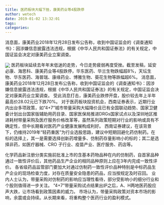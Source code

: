 ```yaml
---
title: 医药板块大幅下挫，康美药业等4股跌停
author: wetech
date: 2019-01-02 13:32:01
tags: 
categories: 
---
```

消息面，康美药业2018年12月28日发布公告称，收到中国证监会的《调查通知书》：因涉嫌信息披露违法违规，根据《中华人民共和国证券法》的有关规定，中国证监会决定对康美药业立案调查。
<!-- more -->
<img align="center" border="0" src="https://imgcdn.yicai.com/uppics/images/2019/01/442d74920584840bcce65d4aeb01df3b.jpg" />
医药板块延续去年年末低迷的走势，今日走势疲弱再度受挫。截至发稿，延安必康、海思科、康美药业等4股跌停，华东医药、华兰生物跌幅超8%，天坛生物、华东医药、海普瑞、康缘药业、博雅生物、葵花生物等跌幅超6%。
消息面，康美药业2018年12月28日发布公告称，收到中国证监会的《调查通知书》：因涉嫌信息披露违法违规，根据《中华人民共和国证券法》的有关规定，中国证监会决定对康美药业立案调查。
受此消息打击，康美药业跌停开盘，股价较去年上半年最高价28.02元已下跌70%。
对于医药板块投资机会，西南证券表示，近期行业内出台多项政策，如“4+7”城市带量采购大幅降价且已有全国联动趋势、国家卫健委计划出台国家版辅助用药目录、国家医保局推进DRGs国家试点以及深圳地区推进耗材带量采购及医疗服务价格改革等，虽然系列政策短期对行业的影响或具有不确定性，但中长期看对医药产业健康发展构成利好。
西南证券建议，在该背景下，仍维持2019年“轻药重医”为行业选股思路，建议中短期回避化药仿制药。在标的选择上，其一是需要选择创新药增量多、仿制药存量影响小的标的；其二是选择非药，如医疗器械、CRO 子行业、疫苗产业、医疗服务、药店等。
 
 
化学药品新注册分类实施前批准上市的含基本药物品种在内的仿制药，自首家品种通过一致性评价后，其他药品生产企业的相同品种原则上应在3年内完成一致性评价。
各省级药品监管部门要加大对通过仿制药一致性评价品种特别是中标药品生产企业的现场检查力度，对存在质量安全隐患的药品，应当按规定及时召回。
业内人士认为，带量采购对仿制药的影响应当理性看待，部分受影响小的细分行业和个股则值得进一步关注。
“4+7”带量采购试点结果出炉之后，A、H两地医药股应声大跌，让市场看到政策因素的威力。
市场认为，带量采购政策对资本市场的影响，余震或会持续。从长期来看，将重构整个医药行业的盈利模式。
